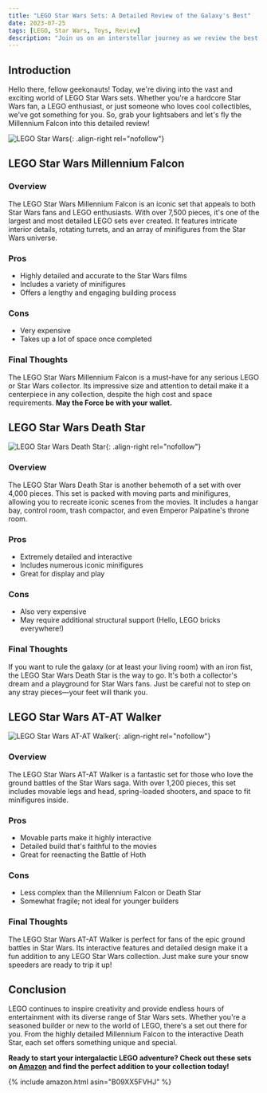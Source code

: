 ```yaml
---
title: "LEGO Star Wars Sets: A Detailed Review of the Galaxy's Best"
date: 2023-07-25
tags: [LEGO, Star Wars, Toys, Review]
description: "Join us on an interstellar journey as we review the best LEGO Star Wars sets available. From the Millennium Falcon to the Death Star, find out which sets are worth your credits."
---
```


## Introduction

Hello there, fellow geekonauts! Today, we're diving into the vast and exciting world of LEGO Star Wars sets. Whether you're a hardcore Star Wars fan, a LEGO enthusiast, or just someone who loves cool collectibles, we've got something for you. So, grab your lightsabers and let's fly the Millennium Falcon into this detailed review!

![LEGO Star Wars](https://www.lego.com/cdn/cs/set/assets/blte5be7a7b4c6763a6/75192_alt1.jpg){: .align-right rel="nofollow"}

## LEGO Star Wars Millennium Falcon
### Overview

The LEGO Star Wars Millennium Falcon is an iconic set that appeals to both Star Wars fans and LEGO enthusiasts. With over 7,500 pieces, it's one of the largest and most detailed LEGO sets ever created. It features intricate interior details, rotating turrets, and an array of minifigures from the Star Wars universe.

### Pros

- Highly detailed and accurate to the Star Wars films
- Includes a variety of minifigures
- Offers a lengthy and engaging building process

### Cons

- Very expensive
- Takes up a lot of space once completed

### Final Thoughts

The LEGO Star Wars Millennium Falcon is a must-have for any serious LEGO or Star Wars collector. Its impressive size and attention to detail make it a centerpiece in any collection, despite the high cost and space requirements. **May the Force be with your wallet.**

## LEGO Star Wars Death Star
![LEGO Star Wars Death Star](https://www.lego.com/cdn/cs/set/assets/blta7e16f6a2a8b6c00/75159_alt1.jpg){: .align-right rel="nofollow"}

### Overview

The LEGO Star Wars Death Star is another behemoth of a set with over 4,000 pieces. This set is packed with moving parts and minifigures, allowing you to recreate iconic scenes from the movies. It includes a hangar bay, control room, trash compactor, and even Emperor Palpatine's throne room.

### Pros

- Extremely detailed and interactive
- Includes numerous iconic minifigures
- Great for display and play

### Cons

- Also very expensive
- May require additional structural support (Hello, LEGO bricks everywhere!)

### Final Thoughts

If you want to rule the galaxy (or at least your living room) with an iron fist, the LEGO Star Wars Death Star is the way to go. It's both a collector's dream and a playground for Star Wars fans. Just be careful not to step on any stray pieces—your feet will thank you.

## LEGO Star Wars AT-AT Walker
![LEGO Star Wars AT-AT Walker](https://www.lego.com/cdn/cs/set/assets/blt6bf27b2994f7e7f5/75288_alt1.jpg){: .align-right rel="nofollow"}

### Overview

The LEGO Star Wars AT-AT Walker is a fantastic set for those who love the ground battles of the Star Wars saga. With over 1,200 pieces, this set includes movable legs and head, spring-loaded shooters, and space to fit minifigures inside.

### Pros

- Movable parts make it highly interactive
- Detailed build that's faithful to the movies
- Great for reenacting the Battle of Hoth

### Cons

- Less complex than the Millennium Falcon or Death Star
- Somewhat fragile; not ideal for younger builders

### Final Thoughts

The LEGO Star Wars AT-AT Walker is perfect for fans of the epic ground battles in Star Wars. Its interactive features and detailed design make it a fun addition to any LEGO Star Wars collection. Just make sure your snow speeders are ready to trip it up!

## Conclusion

LEGO continues to inspire creativity and provide endless hours of entertainment with its diverse range of Star Wars sets. Whether you're a seasoned builder or new to the world of LEGO, there's a set out there for you. From the highly detailed Millennium Falcon to the interactive Death Star, each set offers something unique and special.

**Ready to start your intergalactic LEGO adventure? Check out these sets on [Amazon](https://www.amazon.com/lego-star-wars) and find the perfect addition to your collection today!**

{% include amazon.html asin="B09XX5FVHJ" %}

